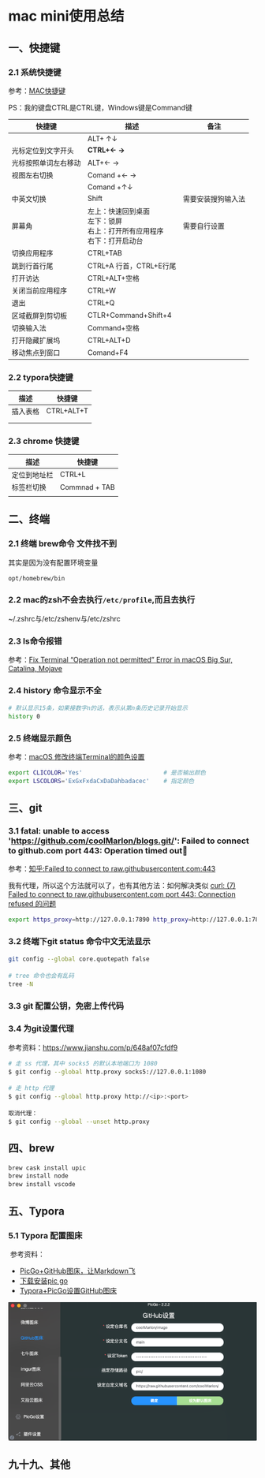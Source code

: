 

# mac mini使用总结

## 一、快捷键

### 2.1 系统快捷键

参考：[MAC快捷键](https://support.apple.com/zh-cn/HT201236)

PS：我的键盘CTRL是CTRL键，Windows键是Command键



| 快捷键               | 描述                                                         | 备注               |
| -------------------- | ------------------------------------------------------------ | ------------------ |
|                      | ALT+ ↑↓                                                      |                    |
| 光标定位到文字开头   | **CTRL+← →**                                                 |                    |
| 光标按照单词左右移动 | ALT+← →                                                      |                    |
| 视图左右切换         | Comand +← →                                                  |                    |
|                      | Comand +↑↓                                                   |                    |
| 中英文切换           | Shift                                                        | 需要安装搜狗输入法 |
| 屏幕角               | 左上：快速回到桌面<br />左下：锁屏<br />右上：打开所有应用程序<br />右下：打开启动台 | 需要自行设置       |
| 切换应用程序         | CTRL+TAB                                                     |                    |
| 跳到行首行尾         | CTRL+A 行首，CTRL+E行尾                                      |                    |
| 打开访达             | CTRL+ALT+空格                                                |                    |
| 关闭当前应用程序     | CTRL+W                                                       |                    |
| 退出                 | CTRL+Q                                                       |                    |
| 区域截屏到剪切板     | CTLR+Command+Shift+4                                         |                    |
| 切换输入法           | Command+空格                                                 |                    |
| 打开隐藏扩展坞       | CTRL+ALT+D                                                   |                    |
| 移动焦点到窗口       | Comand+F4                                                    |                    |



###  2.2 typora快捷键

| 描述     | **快捷键** |
| -------- | ---------- |
| 插入表格 | CTRL+ALT+T |
|          |            |
|          |            |



### 2.3 chrome 快捷键

| 描述         | 快捷键        |
| ------------ | ------------- |
| 定位到地址栏 | CTRL+L        |
| 标签栏切换   | Commnad + TAB |
|              |               |



## 二、终端



### 2.1 终端 brew命令 文件找不到

其实是因为没有配置环境变量

```bash
opt/homebrew/bin
```



### 2.2 mac的zsh不会去执行`/etc/profile`,而且去执行

~/.zshrc与/etc/zshenv与/etc/zshrc



### 2.3 ls命令报错

参考：[Fix Terminal “Operation not permitted” Error in macOS Big Sur, Catalina, Mojave](https://qastack.cn/superuser/310160/what-is-the-keyboard-shortcut-to-focus-to-address-bar-in-mac-chrome)



### 2.4 history 命令显示不全

```bash
# 默认显示15条，如果接数字n的话，表示从第n条历史记录开始显示
history 0
```



### 2.5 终端显示颜色

参考：[macOS 修改终端Terminal的颜色设置](https://blog.csdn.net/u010391437/article/details/75126310)

```bash
export CLICOLOR='Yes'                       # 是否输出颜色
export LSCOLORS='ExGxFxdaCxDaDahbadacec'    # 指定颜色
```





## 三、git 

### 3.1 fatal: unable to access 'https://github.com/coolMarlon/blogs.git/': Failed to connect to github.com port 443: Operation timed out

参考：[知乎:Failed to connect to raw.githubusercontent.com:443](https://zhuanlan.zhihu.com/p/115450863) 

我有代理，所以这个方法就可以了，也有其他方法：如何解决类似 [curl: (7) Failed to connect to raw.githubusercontent.com port 443: Connection refused 的问题](https://github.com/hawtim/blog/issues/10) 

```bash
export https_proxy=http://127.0.0.1:7890 http_proxy=http://127.0.0.1:7890 all_proxy=socks5://127.0.0.1:7890
```



###  3.2 终端下git status 命令中文无法显示



```bash
git config --global core.quotepath false

# tree 命令也会有乱码
tree -N
```



### 3.3 git 配置公钥，免密上传代码



### 3.4 为git设置代理

参考资料：https://www.jianshu.com/p/648af07cfdf9

```bash
# 走 ss 代理，其中 socks5 的默认本地端口为 1080
$ git config --global http.proxy socks5://127.0.0.1:1080

# 走 http 代理
$ git config --global http.proxy http://<ip>:<port>

取消代理：
$ git config --global --unset http.proxy
```



## 四、brew

```bash
brew cask install upic
brew install node
brew install vscode
```



## 五、Typora

###  5.1 Typora 配置图床

 参考资料：

* [PicGo+GitHub图床，让Markdown飞](https://juejin.cn/post/6844903768782290957)
* [下载安装pic go](https://picgo.github.io/PicGo-Doc/zh/guide/#%E7%89%B9%E8%89%B2%E5%8A%9F%E8%83%BD)
* [Typora+PicGo设置GitHub图床](https://blog.csdn.net/weixin_45965432/article/details/108911937)

![DF](https://raw.githubusercontent.com/coolMarlon/image/main/pic/20210801180111.png)



## 九十九、其他

